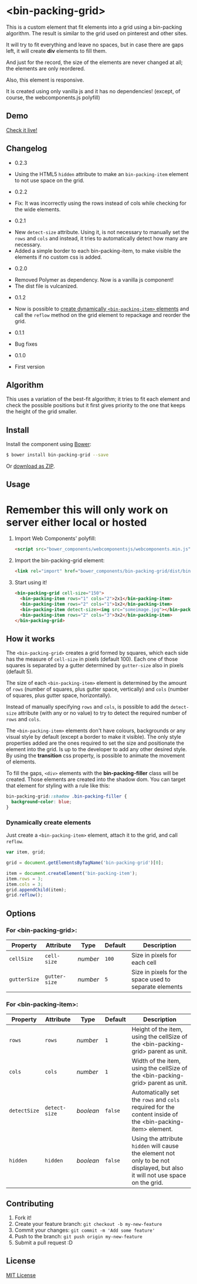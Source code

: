 # &lt;bin-packing-grid&gt;

This is a custom element that fit elements into a grid using a bin-packing algorithm. The result is similar to the grid used on pinterest and other sites.

It will try to fit everything and leave no spaces, but in case there are gaps left, it will create **div** elements to fill them.

And just for the record, the size of the elements are never changed at all; the elements are only reordered.

Also, this element is responsive.

It is created using only vanilla js and it has no dependencies! (except, of course, the webcomponents.js polyfill)

## Demo

[Check it live!](http://chris-l.github.io/bin-packing-grid)

## Changelog

* 0.2.3
 - Using the HTML5 `hidden` attribute to make an `bin-packing-item` element to not use space on the grid.
* 0.2.2
 - Fix: It was incorrectly using the rows instead of cols while checking for the wide elements.
* 0.2.1
 - New `detect-size` attribute. Using it, is not necessary to manually set the `rows` and `cols` and instead, it tries to automatically detect how many are necessary.
 - Added a simple border to each bin-packing-item, to make visible the elements if no custom css is added.
* 0.2.0
 - Removed Polymer as dependency. Now is a vanilla js component!
 - The dist file is vulcanized.
* 0.1.2
 - Now is possible to [create dynamically `<bin-packing-item>` elements](#dynamically-create-elements) and call the `reflow` method on the grid element to repackage and reorder the grid.
* 0.1.1
 - Bug fixes
* 0.1.0
 - First version

## Algorithm

This uses a variation of the best-fit algorithm; it tries to fit each element and check the possible positions but it first gives priority to the one that keeps the height of the grid smaller.

## Install

Install the component using [Bower](http://bower.io/):

```sh
$ bower install bin-packing-grid --save
```

Or [download as ZIP](https://github.com/chris-l/bin-packing-grid/archive/master.zip).

## Usage

# Remember this will only work on server either local or hosted

1. Import Web Components' polyfill:

    ```html
    <script src="bower_components/webcomponentsjs/webcomponents.min.js"></script>
    ```

2. Import the bin-packing-grid element:

    ```html
    <link rel="import" href="bower_components/bin-packing-grid/dist/bin-packing-grid.html">
    ```

3. Start using it!

    ```html
    <bin-packing-grid cell-size="150">
      <bin-packing-item rows="1" cols="2">2x1</bin-packing-item>
      <bin-packing-item rows="2" cols="1">1x2</bin-packing-item>
      <bin-packing-item detect-size><img src="someimage.jpg"></bin-packing-item>
      <bin-packing-item rows="2" cols="3">3x2</bin-packing-item>
    </bin-packing-grid>
    ```

## How it works

The `<bin-packing-grid>` creates a grid formed by squares, which each side has the measure of `cell-size` in pixels (default 100). Each one of those squares is separated by a gutter determined by `gutter-size` also in pixels (default 5).

The size of each `<bin-packing-item>` element is determined by the amount of `rows` (number of squares, plus gutter space, vertically) and `cols` (number of squares, plus gutter space, horizontally).

Instead of manually specifying `rows` and `cols`, is possible to add the `detect-size` attribute (with any or no value) to try to detect the required number of `rows` and `cols`.

The `<bin-packing-item>` elements don't have colours, backgrounds or any visual style by default (except a border to make it visible). The only style properties added are the ones required to set the size and positionate the element into the grid.
Is up to the developer to add any other desired style. By using the **transition** css property, is possible to animate the movement of elements.

To fill the gaps, `<div>` elements with the **bin-packing-filler** class will be created. Those elements are created into the shadow dom. You can target that element for styling with a rule like this:

```css
bin-packing-grid::shadow .bin-packing-filler {
  background-color: blue;
}
```

### Dynamically create elements

Just create a `<bin-packing-item>` element, attach it to the grid, and call `reflow`.

```javascript
var item, grid;

grid = document.getElementsByTagName('bin-packing-grid')[0];

item = document.createElement('bin-packing-item');
item.rows = 3;
item.cols = 3;
grid.appendChild(item);
grid.reflow();
```

## Options

### For &lt;bin-packing-grid&gt;:

Property     | Attribute     | Type        | Default      | Description
---          | ---           | ---         | ---          | ---
`cellSize`   | `cell-size`   | *number*    | `100`        | Size in pixels for each cell
`gutterSize` | `gutter-size` | *number*    | `5`          | Size in pixels for the space used to separate elements

### For &lt;bin-packing-item&gt;:

Property     | Attribute     | Type        | Default      | Description
---          | ---           | ---         | ---          | ---
`rows`       | `rows`        | *number*    | `1`          | Height of the item, using the cellSize of the &lt;bin-packing-grid&gt; parent as unit.
`cols`       | `cols`        | *number*    | `1`          | Width of the item, using the cellSize of the &lt;bin-packing-grid&gt; parent as unit.
`detectSize` | `detect-size` | *boolean*   | `false`      | Automatically set the `rows` and `cols` required for the content inside of the &lt;bin-packing-item&gt; element.
`hidden`     | `hidden`      | *boolean*   | `false`      | Using the attribute `hidden` will cause the element not only to be not displayed, but also it will not use space on the grid.

## Contributing

1. Fork it!
2. Create your feature branch: `git checkout -b my-new-feature`
3. Commit your changes: `git commit -m 'Add some feature'`
4. Push to the branch: `git push origin my-new-feature`
5. Submit a pull request :D

## License

[MIT License](http://opensource.org/licenses/MIT)
